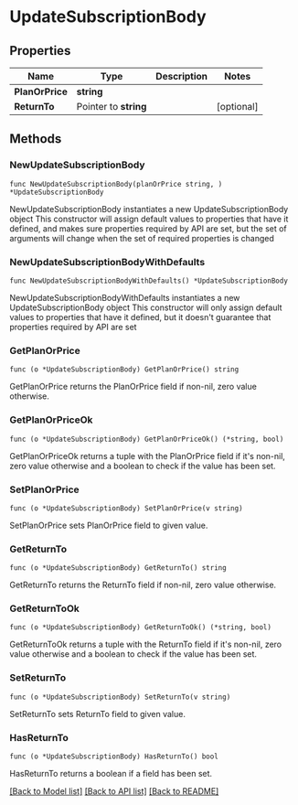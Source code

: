 # UpdateSubscriptionBody

## Properties

Name | Type | Description | Notes
------------ | ------------- | ------------- | -------------
**PlanOrPrice** | **string** |  | 
**ReturnTo** | Pointer to **string** |  | [optional] 

## Methods

### NewUpdateSubscriptionBody

`func NewUpdateSubscriptionBody(planOrPrice string, ) *UpdateSubscriptionBody`

NewUpdateSubscriptionBody instantiates a new UpdateSubscriptionBody object
This constructor will assign default values to properties that have it defined,
and makes sure properties required by API are set, but the set of arguments
will change when the set of required properties is changed

### NewUpdateSubscriptionBodyWithDefaults

`func NewUpdateSubscriptionBodyWithDefaults() *UpdateSubscriptionBody`

NewUpdateSubscriptionBodyWithDefaults instantiates a new UpdateSubscriptionBody object
This constructor will only assign default values to properties that have it defined,
but it doesn't guarantee that properties required by API are set

### GetPlanOrPrice

`func (o *UpdateSubscriptionBody) GetPlanOrPrice() string`

GetPlanOrPrice returns the PlanOrPrice field if non-nil, zero value otherwise.

### GetPlanOrPriceOk

`func (o *UpdateSubscriptionBody) GetPlanOrPriceOk() (*string, bool)`

GetPlanOrPriceOk returns a tuple with the PlanOrPrice field if it's non-nil, zero value otherwise
and a boolean to check if the value has been set.

### SetPlanOrPrice

`func (o *UpdateSubscriptionBody) SetPlanOrPrice(v string)`

SetPlanOrPrice sets PlanOrPrice field to given value.


### GetReturnTo

`func (o *UpdateSubscriptionBody) GetReturnTo() string`

GetReturnTo returns the ReturnTo field if non-nil, zero value otherwise.

### GetReturnToOk

`func (o *UpdateSubscriptionBody) GetReturnToOk() (*string, bool)`

GetReturnToOk returns a tuple with the ReturnTo field if it's non-nil, zero value otherwise
and a boolean to check if the value has been set.

### SetReturnTo

`func (o *UpdateSubscriptionBody) SetReturnTo(v string)`

SetReturnTo sets ReturnTo field to given value.

### HasReturnTo

`func (o *UpdateSubscriptionBody) HasReturnTo() bool`

HasReturnTo returns a boolean if a field has been set.


[[Back to Model list]](../README.md#documentation-for-models) [[Back to API list]](../README.md#documentation-for-api-endpoints) [[Back to README]](../README.md)


